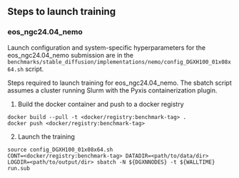 ## Steps to launch training

### eos_ngc24.04_nemo

Launch configuration and system-specific hyperparameters for the
eos_ngc24.04_nemo submission are in the
`benchmarks/stable_diffusion/implementations/nemo/config_DGXH100_01x08x64.sh` script.

Steps required to launch training for eos_ngc24.04_nemo.  The sbatch
script assumes a cluster running Slurm with the Pyxis containerization plugin.

1. Build the docker container and push to a docker registry

```
docker build --pull -t <docker/registry:benchmark-tag> .
docker push <docker/registry:benchmark-tag>
```

2. Launch the training
```
source config_DGXH100_01x08x64.sh
CONT=<docker/registry:benchmark-tag> DATADIR=<path/to/data/dir> LOGDIR=<path/to/output/dir> sbatch -N ${DGXNNODES} -t ${WALLTIME} run.sub
```
